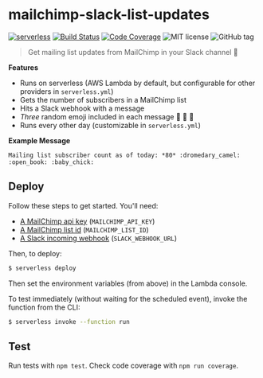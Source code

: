 # mailchimp-slack-list-updates

[![serverless](http://public.serverless.com/badges/v3.svg)](http://www.serverless.com)
[![Build Status](https://travis-ci.org/noahbass/mailchimp-slack-list-updates.svg?branch=master)](https://travis-ci.org/noahbass/mailchimp-slack-list-updates)
[![Code Coverage](https://img.shields.io/coveralls/github/noahbass/mailchimp-slack-list-updates/master.svg)](https://codecov.io/gh/noahbass/mailchimp-slack-list-updates)
![MIT license](https://img.shields.io/github/license/noahbass/mailchimp-slack-list-updates.svg)
![GitHub tag](https://img.shields.io/github/tag/noahbass/mailchimp-slack-list-updates.svg)

> Get mailing list updates from MailChimp in your Slack channel :rocket:

__Features__

* Runs on serverless (AWS Lambda by default, but configurable for other providers in `serverless.yml`)
* Gets the number of subscribers in a MailChimp list
* Hits a Slack webhook with a message
* _Three_ random emoji included in each message :gem: :taco: :whale:
* Runs every other day (customizable in `serverless.yml`)

__Example Message__

```
Mailing list subscriber count as of today: *80* :dromedary_camel: :open_book: :baby_chick:
```

## Deploy

Follow these steps to get started. You'll need:

* [A MailChimp api key](https://kb.mailchimp.com/integrations/api-integrations/about-api-keys#Find-or-Generate-Your-API-Key) (`MAILCHIMP_API_KEY`)
* [A MailChimp list id](https://kb.mailchimp.com/lists/manage-contacts/find-your-list-id) (`MAILCHIMP_LIST_ID`)
* [A Slack incoming webhook](https://my.slack.com/services/new/incoming-webhook/) (`SLACK_WEBHOOK_URL`)

Then, to deploy:

```sh
$ serverless deploy
```

Then set the environment variables (from above) in the Lambda console.

To test immediately (without waiting for the scheduled event), invoke the function from the CLI:

```sh
$ serverless invoke --function run
```

## Test

Run tests with `npm test`. Check code coverage with `npm run coverage`.
